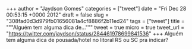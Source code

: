 
+++
author = "Jaydson Gomes"
categories = ["tweet"]
date = "Fri Dec 28 00:53:15 +0000 2012"
draft = false
slug = "308fad0d3d979fb01656081a4cf8886f2b11ed24"
tags = ["tweet"]
title = """Alguém tem alguma dica de..."""
tweet = true
micro = true
tweet_url = "https://twitter.com/jaydson/status/284461978699841536"
+++
Alguém tem alguma dica de pousada/hotel no litoral RS ou SC pra indicar?
